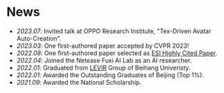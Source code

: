 # News
- *2023.07*: Invited talk at OPPO Research Institute, "Tex-Driven Avatar Auto-Creation".
- *2023.03*: One first-authored paper accepted by CVPR 2023!
- *2022.08*: One first-authored paper selected as [ESI Highly Cited Paper](https://clarivate.libguides.com/c.php?g=593878&p=4107961).
- *2022.04*: Joined the Netease Fuxi AI Lab as an AI researcher.
- *2022.01*: Graduated from [LEVIR](https://levir.buaa.edu.cn/) Group of Beihang Univeristy.
- *2022.01*: Awarded the Outstanding Graduates of Beijing (Top 1%).
- *2021.09*: Awarded the National Scholarship.

